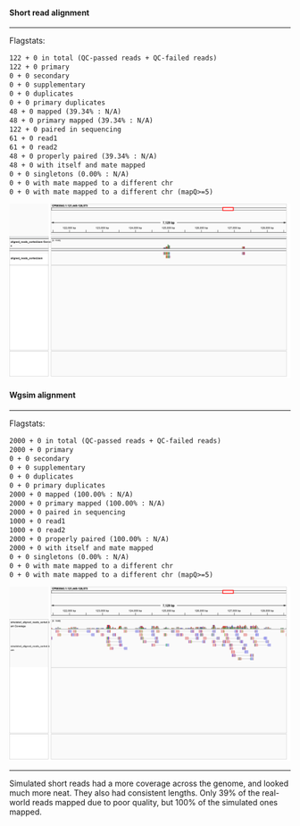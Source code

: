 
#### Short read alignment
---

Flagstats:
```
122 + 0 in total (QC-passed reads + QC-failed reads)
122 + 0 primary
0 + 0 secondary
0 + 0 supplementary
0 + 0 duplicates
0 + 0 primary duplicates
48 + 0 mapped (39.34% : N/A)
48 + 0 primary mapped (39.34% : N/A)
122 + 0 paired in sequencing
61 + 0 read1
61 + 0 read2
48 + 0 properly paired (39.34% : N/A)
48 + 0 with itself and mate mapped
0 + 0 singletons (0.00% : N/A)
0 + 0 with mate mapped to a different chr
0 + 0 with mate mapped to a different chr (mapQ>=5)
```

![](short_reads.png)


#### Wgsim alignment
---

Flagstats:
```
2000 + 0 in total (QC-passed reads + QC-failed reads)
2000 + 0 primary
0 + 0 secondary
0 + 0 supplementary
0 + 0 duplicates
0 + 0 primary duplicates
2000 + 0 mapped (100.00% : N/A)
2000 + 0 primary mapped (100.00% : N/A)
2000 + 0 paired in sequencing
1000 + 0 read1
1000 + 0 read2
2000 + 0 properly paired (100.00% : N/A)
2000 + 0 with itself and mate mapped
0 + 0 singletons (0.00% : N/A)
0 + 0 with mate mapped to a different chr
0 + 0 with mate mapped to a different chr (mapQ>=5)
```

![](wgsim.png)

---
Simulated short reads had a more coverage across the genome, and looked much more neat. They also had consistent lengths. Only 39% of the real-world reads mapped due to poor quality, but 100% of the simulated ones mapped.